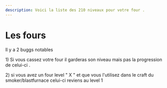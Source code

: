 ```yaml
---
description: Voici la liste des 210 niveaux pour votre four .
---
```


# Les fours

Il y a 2 buggs notables   
  
1\) Si vous cassez votre four il garderas son niveau mais pas la progression de celui-ci .  
  
2\) si vous avez un four level " X " et que vous l'utilisez dans le craft du smoker/blastfurnace celui-ci reviens au level 1 

